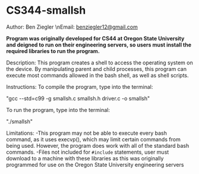 # CS344-smallsh
Author: Ben Ziegler
\nEmail: benziegler12@gmail.com

**Program was originally developed for CS44 at Oregon State University and deigned to run
on their engineering servers, so users must install the required libraries to run the program.**

Description: 
This program creates a shell to access the operating system on the device. By manipulating
parent and child processes, this program can execute most commands allowed in the bash shell,
as well as shell scripts. 

Instructions:
To compile the program, type into the terminal:

"gcc --std=c99 -g smallsh.c smallsh.h driver.c -o smallsh"

To run the program, type into the terminal:

"./smallsh"

Limitations:
-This program may not be able to execute every bash command, as it uses execvp(), which may
limit certain commands from being used. However, the program does work with all of the standard
bash commands. 
-Files not included for `#include` statements, user must download to a machine with these libraries
as this was originally programmed for use on the Oregon State University engineering servers
